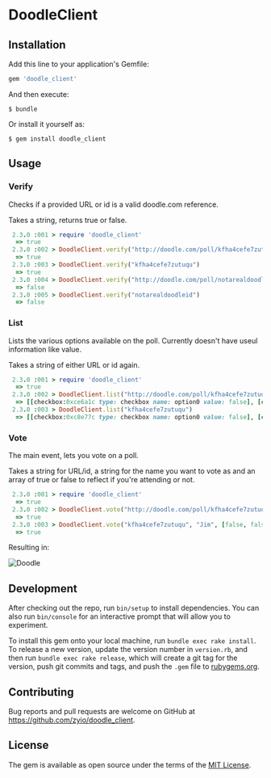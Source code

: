 # DoodleClient

## Installation

Add this line to your application's Gemfile:

```ruby
gem 'doodle_client'
```

And then execute:

    $ bundle

Or install it yourself as:

    $ gem install doodle_client

## Usage

### Verify

Checks if a provided URL or id is a valid doodle.com reference.

Takes a string, returns true or false.

```ruby
 2.3.0 :001 > require 'doodle_client'
  => true
 2.3.0 :002 > DoodleClient.verify("http://doodle.com/poll/kfha4cefe7zutuqu")
  => true
 2.3.0 :003 > DoodleClient.verify("kfha4cefe7zutuqu")
  => true
 2.3.0 :004 > DoodleClient.verify("http://doodle.com/poll/notarealdoodleid")
  => false
 2.3.0 :005 > DoodleClient.verify("notarealdoodleid")
  => false
```

### List

Lists the various options available on the poll. Currently doesn't have useul information like value.

Takes a string of either URL or id again.

```ruby
 2.3.0 :001 > require 'doodle_client'
  => true
 2.3.0 :002 > DoodleClient.list("http://doodle.com/poll/kfha4cefe7zutuqu")
  => [[checkbox:0xce6a1c type: checkbox name: option0 value: false], [checkbox:0xce6850 type: checkbox name: option1 value: false], [checkbox:0xce6634 type: checkbox name: option2 value: false], [checkbox:0xce6468 type: checkbox name: option3 value: false]]
 2.3.0 :003 > DoodleClient.list("kfha4cefe7zutuqu")
  => [[checkbox:0xc8e77c type: checkbox name: option0 value: false], [checkbox:0xc8e560 type: checkbox name: option1 value: false], [checkbox:0xc8e344 type: checkbox name: option2 value: false], [checkbox:0xc8e164 type: checkbox name: option3 value: false]]

```

### Vote

The main event, lets you vote on a poll. 

Takes a string for URL/id, a string for the name you want to vote as and an array of true or false to reflect if you're attending or not.

```ruby
 2.3.0 :001 > require 'doodle_client'
  => true
 2.3.0 :002 > DoodleClient.vote("http://doodle.com/poll/kfha4cefe7zutuqu", "Sam", [true, false, true])
  => true
 2.3.0 :003 > DoodleClient.vote("kfha4cefe7zutuqu", "Jim", [false, false, true])
  => true
```

Resulting in:

![Doodle](http://i.imgur.com/fOm7DjG.png)

## Development

After checking out the repo, run `bin/setup` to install dependencies. You can also run `bin/console` for an interactive prompt that will allow you to experiment.

To install this gem onto your local machine, run `bundle exec rake install`. To release a new version, update the version number in `version.rb`, and then run `bundle exec rake release`, which will create a git tag for the version, push git commits and tags, and push the `.gem` file to [rubygems.org](https://rubygems.org).

## Contributing

Bug reports and pull requests are welcome on GitHub at https://github.com/zyio/doodle_client.


## License

The gem is available as open source under the terms of the [MIT License](http://opensource.org/licenses/MIT).

